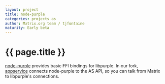 ```yaml
---
layout: project
title: node-purple
categories: projects as
author: Matrix.org team / tjfontaine
maturity: Early beta
---
```


# {{ page.title }}
[node-purple](https://github.com/tjfontaine/node-purple) provides basic FFI bindings for libpurple. In our fork, [appservice](https://github.com/matrix-org/node-purple/tree/master/appservice) connects node-purple to the AS API, so you can talk from Matrix to libpurple's connections.

